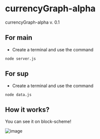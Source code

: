 # currencyGraph-alpha
 currencyGraph-alpha v. 0.1

## For main

* Create a terminal and use the command

```
node server.js
```
## For sup 

* Create a terminal and use the command

```
node data.js
```

## How it works?

You can see it on block-scheme!

![image](https://github.com/S-Kulibaba/currencyGraph-alpha/assets/115686477/93e451be-8bad-4c84-a59e-9f14f8e4b20e)
